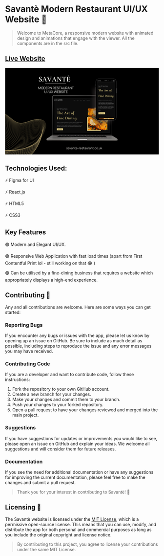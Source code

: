 # Savantè Modern Restaurant UI/UX Website  :fork_and_knife:

>Welcome to MetaCore, a responsive modern website with animated design and animations that engage with the viewer. All the components are in the src file.

## [Live Website](https://savante-restaurant.co.uk/)

![Preview](/preview.png)

## Technologies Used:

:zap: Figma for UI

:zap: React.js

:zap: HTML5

:zap: CSS3


## Key Features

:green_circle:  Modern and Elegant UI/UX.

:green_circle:  Responsive Web Application with fast load times (apart from First Contentful Print lol - still working on that :joy: )

:green_circle:  Can be utilised by a fine-dining business that requires a website which appropriately displays a high-end experience.


## Contributing  :open_hands:

Any and all contributions are welcome. Here are some ways you can get started:

### Reporting Bugs

If you encounter any bugs or issues with the app, please let us know by opening up an issue on GitHub. Be sure to include as much detail as possible, including steps to reproduce the issue and any error messages you may have received.

### Contributing Code

If you are a developer and want to contribute code, follow these instructions:

1. Fork the repository to your own GitHub account.
2. Create a new branch for your changes.
3. Make your changes and commit them to your branch.
4. Push your changes to your forked repository.
5. Open a pull request to have your changes reviewed and merged into the main project.

### Suggestions

If you have suggestions for updates or improvements you would like to see, please open an issue on GitHub and explain your ideas. We welcome all suggestions and will consider them for future releases.

### Documentation

If you see the need for additional documentation or have any suggestions for improving the current documentation, please feel free to make the changes and submit a pull request.

>Thank you for your interest in contributing to Savantè! :pray:


## Licensing  :scroll:

The Savantè website is licensed under the [MIT License](https://opensource.org/license/mit/), which is a permissive open-source license. This means that you can use, modify, and distribute the app for both personal and commercial purposes as long as you include the original copyright and license notice.

>By contributing to this project, you agree to license your contributions under the same MIT License.


 
